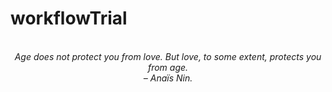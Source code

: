# workflowTrial
<!-- QUOTE:START -->
<p align="center"><br><i>Age does not protect you from love. But love, to some extent, protects you from age.</i><br><i>– Anaïs Nin.</i><br></p>
<!-- QUOTE:END -->

